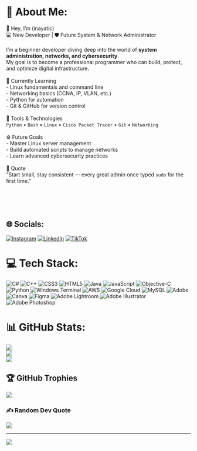 # 💫 About Me:
👋 Hey, I’m (inayatic)<br> 💻 New Developer | 🛡️ Future System & Network Administrator<br><br>I’m a beginner developer diving deep into the world of **system administration, networks, and cybersecurity**.  <br>My goal is to become a professional programmer who can build, protect, and optimize digital infrastructure.<br><br>🌱 Currently Learning<br>- Linux fundamentals and command line<br>- Networking basics (CCNA, IP, VLAN, etc.)<br>- Python for automation<br>- Git & GitHub for version control<br><br> 🧰 Tools & Technologies<br>`Python` • `Bash` • `Linux` • `Cisco Packet Tracer` • `Git` • `Networking`<br><br>⚙️ Future Goals<br>- Master Linux server management  <br>- Build automated scripts to manage networks  <br>- Learn advanced cybersecurity practices  <br><br>💬 Quote<br>“Start small, stay consistent — every great admin once typed `sudo` for the first time.”<br><br><br><br><br>


## 🌐 Socials:
[![Instagram](https://img.shields.io/badge/Instagram-%23E4405F.svg?logo=Instagram&logoColor=white)](https://instagram.com/nurgalieevvvv) [![LinkedIn](https://img.shields.io/badge/LinkedIn-%230077B5.svg?logo=linkedin&logoColor=white)](https://linkedin.com/in/inayatnurgali13b800394) [![TikTok](https://img.shields.io/badge/TikTok-%23000000.svg?logo=TikTok&logoColor=white)](https://tiktok.com/@Nurgalievvvvv) 

# 💻 Tech Stack:
![C#](https://img.shields.io/badge/c%23-%23239120.svg?style=for-the-badge&logo=csharp&logoColor=white) ![C++](https://img.shields.io/badge/c++-%2300599C.svg?style=for-the-badge&logo=c%2B%2B&logoColor=white) ![CSS3](https://img.shields.io/badge/css3-%231572B6.svg?style=for-the-badge&logo=css3&logoColor=white) ![HTML5](https://img.shields.io/badge/html5-%23E34F26.svg?style=for-the-badge&logo=html5&logoColor=white) ![Java](https://img.shields.io/badge/java-%23ED8B00.svg?style=for-the-badge&logo=openjdk&logoColor=white) ![JavaScript](https://img.shields.io/badge/javascript-%23323330.svg?style=for-the-badge&logo=javascript&logoColor=%23F7DF1E) ![Objective-C](https://img.shields.io/badge/OBJECTIVE--C-%233A95E3.svg?style=for-the-badge&logo=apple&logoColor=white) ![Python](https://img.shields.io/badge/python-3670A0?style=for-the-badge&logo=python&logoColor=ffdd54) ![Windows Terminal](https://img.shields.io/badge/Windows%20Terminal-%234D4D4D.svg?style=for-the-badge&logo=windows-terminal&logoColor=white) ![AWS](https://img.shields.io/badge/AWS-%23FF9900.svg?style=for-the-badge&logo=amazon-aws&logoColor=white) ![Google Cloud](https://img.shields.io/badge/GoogleCloud-%234285F4.svg?style=for-the-badge&logo=google-cloud&logoColor=white) ![MySQL](https://img.shields.io/badge/mysql-4479A1.svg?style=for-the-badge&logo=mysql&logoColor=white) ![Adobe](https://img.shields.io/badge/adobe-%23FF0000.svg?style=for-the-badge&logo=adobe&logoColor=white) ![Canva](https://img.shields.io/badge/Canva-%2300C4CC.svg?style=for-the-badge&logo=Canva&logoColor=white) ![Figma](https://img.shields.io/badge/figma-%23F24E1E.svg?style=for-the-badge&logo=figma&logoColor=white) ![Adobe Lightroom](https://img.shields.io/badge/Adobe%20Lightroom-31A8FF.svg?style=for-the-badge&logo=Adobe%20Lightroom&logoColor=white) ![Adobe Illustrator](https://img.shields.io/badge/adobe%20illustrator-%23FF9A00.svg?style=for-the-badge&logo=adobe%20illustrator&logoColor=white) ![Adobe Photoshop](https://img.shields.io/badge/adobe%20photoshop-%2331A8FF.svg?style=for-the-badge&logo=adobe%20photoshop&logoColor=white)
# 📊 GitHub Stats:
![](https://github-readme-stats.vercel.app/api?username=inayatic&theme=dark&hide_border=false&include_all_commits=true&count_private=false)<br/>
![](https://nirzak-streak-stats.vercel.app/?user=inayatic&theme=dark&hide_border=false)<br/>
![](https://github-readme-stats.vercel.app/api/top-langs/?username=inayatic&theme=dark&hide_border=false&include_all_commits=true&count_private=false&layout=compact)

## 🏆 GitHub Trophies
![](https://github-profile-trophy.vercel.app/?username=inayatic&theme=radical&no-frame=true&no-bg=true&margin-w=4)

### ✍️ Random Dev Quote
![](https://quotes-github-readme.vercel.app/api?type=horizontal&theme=dark)

---
[![](https://visitcount.itsvg.in/api?id=inayatic&icon=0&color=13)](https://visitcount.itsvg.in)

<!-- Proudly created with GPRM ( https://gprm.itsvg.in ) -->
